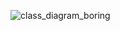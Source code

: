 ![class_diagram_boring](https://user-images.githubusercontent.com/55651379/115459042-3cac0080-a22f-11eb-8242-58b7af593299.jpg)

